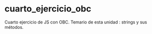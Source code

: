 # cuarto_ejercicio_obc
Cuarto ejercicio de JS con OBC. Temario de esta unidad : strings y sus métodos.
